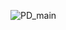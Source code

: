 ![PD_main](https://user-images.githubusercontent.com/58428856/196119655-826f3b59-db28-4e4a-aaa4-f425a0e04602.jpg)
